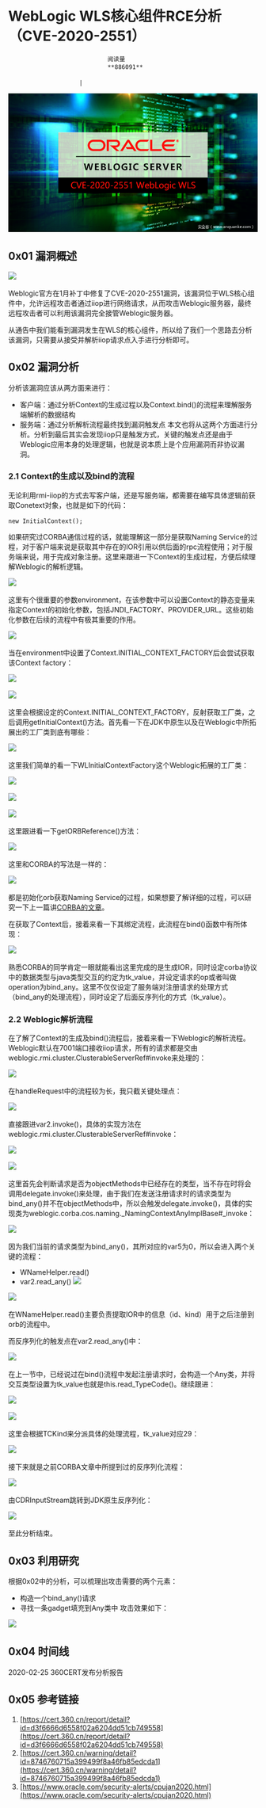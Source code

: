 
# WebLogic WLS核心组件RCE分析（CVE-2020-2551）


                                阅读量   
                                **886091**
                            
                        |
                        
                                                                                    



[![](./img/199695/t01870efe86826eb5bc.png)](./img/199695/t01870efe86826eb5bc.png)



## 0x01 漏洞概述

[![](./img/199695/AAffA0nNPuCLAAAAAElFTkSuQmCC)](https://p403.ssl.qhimgs4.com/t01cd9bf8721e6b214f.png)

Weblogic官方在1月补丁中修复了CVE-2020-2551漏洞，该漏洞位于WLS核心组件中，允许远程攻击者通过iiop进行网络请求，从而攻击Weblogic服务器，最终远程攻击者可以利用该漏洞完全接管Weblogic服务器。

从通告中我们能看到漏洞发生在WLS的核心组件，所以给了我们一个思路去分析该漏洞，只需要从接受并解析iiop请求点入手进行分析即可。



## 0x02 漏洞分析

分析该漏洞应该从两方面来进行：
- 客户端：通过分析Context的生成过程以及Context.bind()的流程来理解服务端解析的数据结构
- 服务端：通过分析解析流程最终找到漏洞触发点
本文也将从这两个方面进行分析。分析到最后其实会发现iiop只是触发方式，关键的触发点还是由于Weblogic应用本身的处理逻辑，也就是说本质上是个应用漏洞而非协议漏洞。

### 2.1 Context的生成以及bind的流程

无论利用rmi-iiop的方式去写客户端，还是写服务端，都需要在编写具体逻辑前获取Conetext对象，也就是如下的代码：

```
new InitialContext();
```

如果研究过CORBA通信过程的话，就能理解这一部分是获取Naming Service的过程，对于客户端来说是获取其中存在的IOR引用以供后面的rpc流程使用；对于服务端来说，用于完成对象注册。这里来跟进一下Context的生成过程，方便后续理解Weblogic的解析逻辑。

[![](./img/199695/AAffA0nNPuCLAAAAAElFTkSuQmCC)](https://p403.ssl.qhimgs4.com/t01f43f44d2909ddd59.png)

这里有个很重要的参数environment，在该参数中可以设置Context的静态变量来指定Context的初始化参数，包括JNDI_FACTORY、PROVIDER_URL。这些初始化参数在后续的流程中有极其重要的作用。

[![](./img/199695/AAffA0nNPuCLAAAAAElFTkSuQmCC)](https://p403.ssl.qhimgs4.com/t0146d56fea638f6522.png)

当在environment中设置了Context.INITIAL_CONTEXT_FACTORY后会尝试获取该Context factory：

[![](./img/199695/AAffA0nNPuCLAAAAAElFTkSuQmCC)](https://p403.ssl.qhimgs4.com/t01000fde2ee458891c.png)

[![](./img/199695/AAffA0nNPuCLAAAAAElFTkSuQmCC)](https://p403.ssl.qhimgs4.com/t01e118dca1c662fe87.png)

这里会根据设定的Context.INITIAL_CONTEXT_FACTORY，反射获取工厂类，之后调用getInitialContext()方法。首先看一下在JDK中原生以及在Weblogic中所拓展出的工厂类到底有哪些：

[![](./img/199695/AAffA0nNPuCLAAAAAElFTkSuQmCC)](https://p403.ssl.qhimgs4.com/t01abf486e62e5cd8b5.png)

这里我们简单的看一下WLInitialContextFactory这个Weblogic拓展的工厂类：

[![](./img/199695/AAffA0nNPuCLAAAAAElFTkSuQmCC)](https://p403.ssl.qhimgs4.com/t0129920c8a3f777c0c.png)

[![](./img/199695/AAffA0nNPuCLAAAAAElFTkSuQmCC)](https://p403.ssl.qhimgs4.com/t012b34a39a6020ca09.png)

[![](./img/199695/AAffA0nNPuCLAAAAAElFTkSuQmCC)](https://p403.ssl.qhimgs4.com/t01c566bc9b63b20cd0.png)

这里跟进看一下getORBReference()方法：

[![](./img/199695/AAffA0nNPuCLAAAAAElFTkSuQmCC)](https://p403.ssl.qhimgs4.com/t014c171e3781aeb98c.png)

这里和CORBA的写法是一样的：

[![](./img/199695/AAffA0nNPuCLAAAAAElFTkSuQmCC)](https://p403.ssl.qhimgs4.com/t01ae4e6427387557be.png)

都是初始化orb获取Naming Service的过程，如果想要了解详细的过程，可以研究一下上一篇讲[CORBA的文章](https://cert.360.cn/report/detail?id=d3f6666d6558f02a6204dd51cb749558)。

在获取了Context后，接着来看一下其绑定流程，此流程在bind()函数中有所体现：

[![](./img/199695/AAffA0nNPuCLAAAAAElFTkSuQmCC)](https://p403.ssl.qhimgs4.com/t01cbd0f567a12d6ced.png)

熟悉CORBA的同学肯定一眼就能看出这里完成的是生成IOR，同时设定corba协议中的数据类型与java类型交互的约定为tk_value，并设定请求的op或者叫做operation为bind_any。这里不仅仅设定了服务端对注册请求的处理方式（bind_any的处理流程），同时设定了后面反序列化的方式（tk_value）。

### 2.2 Weblogic解析流程

在了解了Context的生成及bind()流程后，接着来看一下Weblogic的解析流程。Weblogic默认在7001端口接收iiop请求，所有的请求都是交由weblogic.rmi.cluster.ClusterableServerRef#invoke来处理的：

[![](./img/199695/AAffA0nNPuCLAAAAAElFTkSuQmCC)](https://p403.ssl.qhimgs4.com/t01ec8739668d43ac40.png)

在handleRequest中的流程较为长，我只截关键处理点：

[![](./img/199695/AAffA0nNPuCLAAAAAElFTkSuQmCC)](https://p403.ssl.qhimgs4.com/t01d095ecafa176a8f4.png)

直接跟进var2.invoke()，具体的实现方法在weblogic.rmi.cluster.ClusterableServerRef#invoke：

[![](./img/199695/AAffA0nNPuCLAAAAAElFTkSuQmCC)](https://p403.ssl.qhimgs4.com/t016635b0766a582e75.png)

[![](./img/199695/AAffA0nNPuCLAAAAAElFTkSuQmCC)](https://p403.ssl.qhimgs4.com/t0101571c1dc81c55bb.png)

这里首先会判断请求是否为objectMethods中已经存在的类型，当不存在时将会调用delegate.invoke()来处理，由于我们在发送注册请求时的请求类型为bind_any()并不在objectMethods中，所以会触发delegate.invoke()，具体的实现类为weblogic.corba.cos.naming._NamingContextAnyImplBase#_invoke：

[![](./img/199695/AAffA0nNPuCLAAAAAElFTkSuQmCC)](https://p403.ssl.qhimgs4.com/t01c6771d5a682aeb52.png)

因为我们当前的请求类型为bind_any()，其所对应的var5为0，所以会进入两个关键的流程：
- WNameHelper.read()
- var2.read_any()
[![](./img/199695/AAffA0nNPuCLAAAAAElFTkSuQmCC)](https://p403.ssl.qhimgs4.com/t0186dcf3c70de07233.png)

[![](./img/199695/AAffA0nNPuCLAAAAAElFTkSuQmCC)](https://p403.ssl.qhimgs4.com/t01fd9ee2c9ff8aafaf.png)

在WNameHelper.read()主要负责提取IOR中的信息（id、kind）用于之后注册到orb的流程中。

而反序列化的触发点在var2.read_any()中：

[![](./img/199695/AAffA0nNPuCLAAAAAElFTkSuQmCC)](https://p403.ssl.qhimgs4.com/t015cb97783fb3d5c6f.png)

在上一节中，已经说过在bind()流程中发起注册请求时，会构造一个Any类，并将交互类型设置为tk_value也就是this.read_TypeCode()。继续跟进：

[![](./img/199695/AAffA0nNPuCLAAAAAElFTkSuQmCC)](https://p403.ssl.qhimgs4.com/t0191ffca3f2fb5b88a.png)

[![](./img/199695/AAffA0nNPuCLAAAAAElFTkSuQmCC)](https://p403.ssl.qhimgs4.com/t0162c1f90fb9a7d305.png)

这里会根据TCKind来分派具体的处理流程，tk_value对应29：

[![](./img/199695/AAffA0nNPuCLAAAAAElFTkSuQmCC)](https://p403.ssl.qhimgs4.com/t01c38f9900710c499b.png)

接下来就是之前CORBA文章中所提到过的反序列化流程：

[![](./img/199695/AAffA0nNPuCLAAAAAElFTkSuQmCC)](https://p403.ssl.qhimgs4.com/t0182a1404cd9c80623.png)

由CDRInputStream跳转到JDK原生反序列化：

[![](./img/199695/AAffA0nNPuCLAAAAAElFTkSuQmCC)](https://p403.ssl.qhimgs4.com/t01bbc9cad7b91d437a.png)

至此分析结束。



## 0x03 利用研究

根据0x02中的分析，可以梳理出攻击需要的两个元素：
- 构造一个bind_any()请求
- 寻找一条gadget填充到Any类中
攻击效果如下：

[![](./img/199695/AAffA0nNPuCLAAAAAElFTkSuQmCC)](https://p403.ssl.qhimgs4.com/t012c68bd9f7b920d91.png)



## 0x04 时间线

2020-02-25 360CERT发布分析报告



## 0x05 参考链接
1. [https://cert.360.cn/report/detail?id=d3f6666d6558f02a6204dd51cb749558](https://cert.360.cn/report/detail?id=d3f6666d6558f02a6204dd51cb749558)
1. [https://cert.360.cn/warning/detail?id=8746760715a399499f8a46fb85edcda1](https://cert.360.cn/warning/detail?id=8746760715a399499f8a46fb85edcda1)
1. [https://www.oracle.com/security-alerts/cpujan2020.html](https://www.oracle.com/security-alerts/cpujan2020.html)